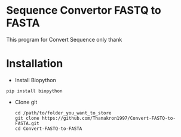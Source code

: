 Sequence Convertor FASTQ to FASTA 
=======
This program for Convert Sequence only
thank
# <strong>Installation</strong>
 - Install Biopython 
 
 ```
 pip install biopython
 ```
 - Clone git 
 
   ``` 
   cd /path/to/folder_you_want_to_store
   git clone https://github.com/Thanakron1997/Convert-FASTQ-to-FASTA.git
   cd Convert-FASTQ-to-FASTA
   ```   
